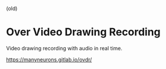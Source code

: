 (old)
# Over Video Drawing Recording

Video drawing recording with audio in real time.

https://manyneurons.gitlab.io/ovdr/

